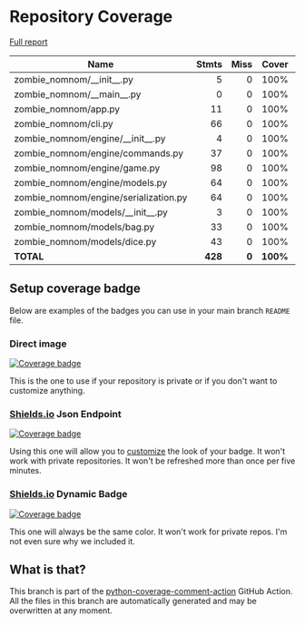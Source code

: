 # Repository Coverage

[Full report](https://htmlpreview.github.io/?https://github.com/Carrera-Dev-Consulting/zombie_nomnom/blob/python-coverage-comment-action-data/htmlcov/index.html)

| Name                                   |    Stmts |     Miss |    Cover |   Missing |
|--------------------------------------- | -------: | -------: | -------: | --------: |
| zombie\_nomnom/\_\_init\_\_.py         |        5 |        0 |     100% |           |
| zombie\_nomnom/\_\_main\_\_.py         |        0 |        0 |     100% |           |
| zombie\_nomnom/app.py                  |       11 |        0 |     100% |           |
| zombie\_nomnom/cli.py                  |       66 |        0 |     100% |           |
| zombie\_nomnom/engine/\_\_init\_\_.py  |        4 |        0 |     100% |           |
| zombie\_nomnom/engine/commands.py      |       37 |        0 |     100% |           |
| zombie\_nomnom/engine/game.py          |       98 |        0 |     100% |           |
| zombie\_nomnom/engine/models.py        |       64 |        0 |     100% |           |
| zombie\_nomnom/engine/serialization.py |       64 |        0 |     100% |           |
| zombie\_nomnom/models/\_\_init\_\_.py  |        3 |        0 |     100% |           |
| zombie\_nomnom/models/bag.py           |       33 |        0 |     100% |           |
| zombie\_nomnom/models/dice.py          |       43 |        0 |     100% |           |
|                              **TOTAL** |  **428** |    **0** | **100%** |           |


## Setup coverage badge

Below are examples of the badges you can use in your main branch `README` file.

### Direct image

[![Coverage badge](https://raw.githubusercontent.com/Carrera-Dev-Consulting/zombie_nomnom/python-coverage-comment-action-data/badge.svg)](https://htmlpreview.github.io/?https://github.com/Carrera-Dev-Consulting/zombie_nomnom/blob/python-coverage-comment-action-data/htmlcov/index.html)

This is the one to use if your repository is private or if you don't want to customize anything.

### [Shields.io](https://shields.io) Json Endpoint

[![Coverage badge](https://img.shields.io/endpoint?url=https://raw.githubusercontent.com/Carrera-Dev-Consulting/zombie_nomnom/python-coverage-comment-action-data/endpoint.json)](https://htmlpreview.github.io/?https://github.com/Carrera-Dev-Consulting/zombie_nomnom/blob/python-coverage-comment-action-data/htmlcov/index.html)

Using this one will allow you to [customize](https://shields.io/endpoint) the look of your badge.
It won't work with private repositories. It won't be refreshed more than once per five minutes.

### [Shields.io](https://shields.io) Dynamic Badge

[![Coverage badge](https://img.shields.io/badge/dynamic/json?color=brightgreen&label=coverage&query=%24.message&url=https%3A%2F%2Fraw.githubusercontent.com%2FCarrera-Dev-Consulting%2Fzombie_nomnom%2Fpython-coverage-comment-action-data%2Fendpoint.json)](https://htmlpreview.github.io/?https://github.com/Carrera-Dev-Consulting/zombie_nomnom/blob/python-coverage-comment-action-data/htmlcov/index.html)

This one will always be the same color. It won't work for private repos. I'm not even sure why we included it.

## What is that?

This branch is part of the
[python-coverage-comment-action](https://github.com/marketplace/actions/python-coverage-comment)
GitHub Action. All the files in this branch are automatically generated and may be
overwritten at any moment.